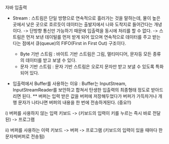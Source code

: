 자바 입출력

- Stream
 : 스트림은 단일 방향으로 연속적으로 흘러가는 것을 말하는데, 물이 높은 곳에서 낮은 곳으로 흐르듯이 데이터는 출발지에서 나와 도착지로 들어간다는 개녕이다.
   -> 단방향 통신만 가능하기 때문에 입출력을 동시에 처리를 할 수 없다.
   -> 스트림은 먼저 보낸 데이털를 먼저 받게 되어 있으며 연속적으로 데이터를 주고 받는다는 점에서 큐(queue)의 FIFO(First in First Out) 구조이다.
  - Byte 기반 스트림
   : 바이트 기반 스트림은 그림, 멀티미디어, 문자등 모든 종류의 데이터를 받고 보낼 수 있다.
  - 문자 기반 스트림
   : 문자 기반 스트림은 오로지 문자만 받고 보낼 수 있도록 특화되어 있다.

- 입출력에서 Buffer를 사용하는 이유
 : Buffer는 InputStream, InputStreamReader를 보안하고 합쳐서 탄생한 입출력의 최종형태 정도로 받아드리면 된다.
 ** 버퍼는 입력 받은 값을 버퍼에 저장해두었다가 버퍼가 가득차거나 개행 문자가 나타나면 버퍼의 내용을 한 번에 전송하게된다. (중요!!)

i) 버퍼를 사용하지 않는 입력
 키보드 -> (키보드의 입력이 키를 누르는 즉시 바로 전달된) -> 프로그램

ii) 버퍼를 사용하는 이력
 키보드 -> 버퍼 -> 프로그램
 (키보드의 입력이 있을 때마다 한문자씩버퍼로 전송됨)

